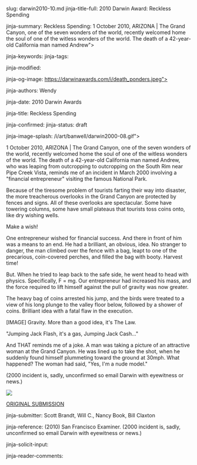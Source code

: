 slug: darwin2010-10.md
jinja-title-full: 2010 Darwin Award: Reckless Spending

jinja-summary: Reckless Spending: 1 October 2010, ARIZONA | The Grand Canyon, one of the seven wonders of the world, recently welcomed home the soul of one of the witless wonders of the world. The death of a 42-year-old California man named Andrew">

jinja-keywords:
jinja-tags:

jinja-modified:

jinja-og-image: https://darwinawards.com/i/death_ponders.jpeg">

jinja-authors: Wendy

jinja-date: 2010 Darwin Awards


jinja-title: Reckless Spending


jinja-confirmed:
jinja-status: draft

jinja-image-splash: /i/art/banwell/darwin2000-08.gif">

1 October 2010, ARIZONA | The Grand Canyon, one of the seven wonders of the
world, recently welcomed home the soul of one of the witless wonders of the
world. The death of a 42-year-old California man named Andrew, who was
leaping from outcropping to outcropping on the South Rim near Pipe Creek
Vista, reminds me of an incident in March 2000 involving a "financial
entrepreneur" visiting the famous National Park.

Because of the tiresome problem of tourists farting their way into
disaster, the more treacherous overlooks in the Grand Canyon are protected
by fences and signs. All of these overlooks are spectacular. Some have
towering columns, some have small plateaus that tourists toss coins onto,
like dry wishing wells.

Make a wish!

One entrepreneur wished for financial success. And there in front of him
was a means to an end. He had a brilliant, an obvious, idea. No stranger to
danger, the man climbed over the fence with a bag, leapt to one of the
precarious, coin-covered perches, and filled the bag with booty. Harvest
time!

But. When he tried to leap back to the safe side, he went head to head
with physics. Specifically, F = mg. Our entrepreneur had increased his
mass, and the force required to lift himself against the pull of gravity
was now greater.

The heavy bag of coins arrested his jump, and the birds were treated to a view
of his long plunge to the valley floor below, followed by a shower of
coins. Brilliant idea with a fatal flaw in the execution.

[IMAGE] Gravity. More than a good idea, it's The Law.

"Jumping Jack Flash, it's a gas, Jumping Jack Cash..."

And THAT reminds me of a joke. A man was taking a picture of an attractive
woman at the Grand Canyon. He was lined up to take the shot, when he
suddenly found himself plummeting toward the ground at 30mph. What
happened? The woman had said, "Yes, I'm a nude model."

(2000 incident is, sadly, unconfirmed so email Darwin with eyewitness or news.)

<IMG class="story_img_large" src="/i/art/banwell/darwin2000-08.gif">

<A href="http://darwinawards.com/reject/201010/pending20101004-143440.html">ORIGINAL SUBMISSION</A>

jinja-submitter: Scott Brandt, Will C., Nancy Book, Bill Claxton

jinja-reference: (2010) San Francisco Examiner. (2000 incident is, sadly, unconfirmed so email Darwin with eyewitness or news.)

</FONT>
</P>
</TD>
</TR
</TABLE>

jinja-solicit-input:

jinja-reader-comments:



<!--#include file=nav_2010.html -->


